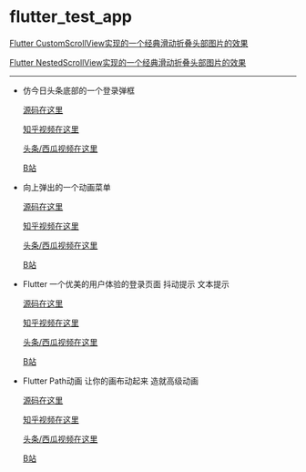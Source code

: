 # flutter_test_app


 [Flutter CustomScrollView实现的一个经典滑动折叠头部图片的效果](https://github.com/zhaolongs/flutter_demo_app/blob/master/lib/scroll/customscroll_demo_page.dart)

 [Flutter NestedScrollView实现的一个经典滑动折叠头部图片的效果](https://github.com/zhaolongs/flutter_demo_app/blob/master/lib/scroll/netscroll_home_page.dart)


 ***

 * 仿今日头条底部的一个登录弹框

   [源码在这里](https://github.com/zhaolongs/flutter_demo_app/blob/master/lib/text_bottom_dialog_page.dart)

   [知乎视频在这里](https://www.zhihu.com/zvideo/1306194115948789760)

   [头条/西瓜视频在这里](https://www.ixigua.com/6889993164409700876/)

   [B站](https://www.bilibili.com/video/BV1TT4y1c7Bu/)


 * 向上弹出的一个动画菜单

      [源码在这里](https://github.com/zhaolongs/flutter_demo_app/blob/master/lib/test_right_float_button_page.dart)

      [知乎视频在这里](https://www.zhihu.com/zvideo/1308724791466467328)

      [头条/西瓜视频在这里](https://www.ixigua.com/6892581580443746823/)

      [B站](https://www.bilibili.com/video/BV1Dt4y1e7Va/)


 * Flutter 一个优美的用户体验的登录页面 抖动提示 文本提示


      [源码在这里](https://github.com/zhaolongs/flutter_demo_app/blob/master/lib/test_shake_login_page.dart)

      [知乎视频在这里](https://www.zhihu.com/zvideo/1308873518554267648)

      [头条/西瓜视频在这里](https://www.ixigua.com/6892732997343281675/)

      [B站](https://www.bilibili.com/video/BV1my4y1z75r/)


 * Flutter Path动画 让你的画布动起来 造就高级动画

     [源码在这里](https://github.com/zhaolongs/flutter_demo_app/blob/master/lib/animation/test_rect_path_animation.dart)

     [知乎视频在这里](https://www.zhihu.com/zvideo/1311742576261955584)

     [头条/西瓜视频在这里](https://www.ixigua.com/6895672096479773188/)

     [B站](https://www.bilibili.com/video/BV1s5411V7ge/)
